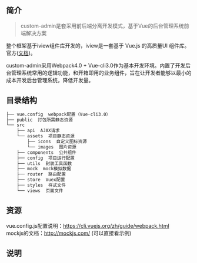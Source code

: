 ## 简介

> custom-admin是套采用前后端分离开发模式，基于Vue的后台管理系统前端解决方案

整个框架基于iview组件库开发的，iview是一套基于 Vue.js 的高质量UI 组件库。官方([文档](https://www.iviewui.com/))。

custom-admin采用Webpack4.0 + Vue-cli3.0作为基本开发环境。内置了开发后台管理系统常用的逻辑功能，和开箱即用的业务组件，旨在让开发者能够以最小的成本开发后台管理系统，降低开发量。
## 目录结构
```bash
├── vue.config  webpack配置（Vue-cli3.0）
├── public  打包所需静态资源
└── src
    ├── api  AJAX请求
    └── assets  项目静态资源
        ├── icons  自定义图标资源
        └── images  图片资源
    ├── components  公共组件
    ├── config  项目运行配置
    ├── utils  封装工具函数
    ├── mock  mock模拟数据
    ├── router  路由配置
    ├── store  Vuex配置
    ├── styles  样式文件
    └── views  页面文件
```

## 资源
vue.config.js配置说明：https://cli.vuejs.org/zh/guide/webpack.html  
mockjs的文档：http://mockjs.com/  (可以直接看示例)


## 说明



